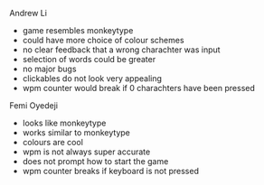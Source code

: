 Andrew Li
- game resembles monkeytype
- could have more choice of colour schemes
- no clear feedback that a wrong charachter was input
- selection of words could be greater
- no major bugs
- clickables do not look very appealing
- wpm counter would break if 0 charachters have been pressed


Femi Oyedeji
- looks like monkeytype
- works similar to monkeytype
- colours are cool
- wpm is not always super accurate
- does not prompt how to start the game
- wpm counter breaks if keyboard is not pressed